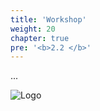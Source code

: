 ```yaml
---
title: 'Workshop'
weight: 20
chapter: true
pre: '<b>2.2 </b>'
---
```


...

![Logo](/img/goblin-blupi-workshop.png?width=600px)
